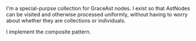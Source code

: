 I'm a special-purpse collection for GraceAst nodes.  I exist so that AstNodes can be visited and otherwise processed uniformly, without having to worry about whether they are collections or individuals.  

I implement the composite pattern.